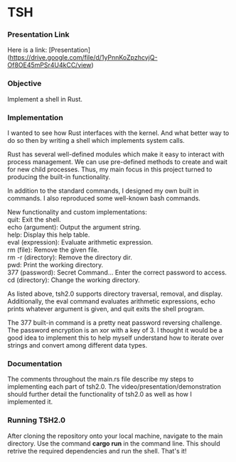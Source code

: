 # TSH
### Presentation Link
Here is a link: [Presentation] (https://drive.google.com/file/d/1yPnnKoZpzhcvjQ-Of8OE45mPSr4U4kCC/view)
### Objective
Implement a shell in Rust.
### Implementation
I wanted to see how Rust interfaces with the kernel. And what better way to do so then by writing a shell which implements system calls.

Rust has several well-defined modules which make it easy to interact with process management. We can use pre-defined methods to create and wait for new child processes. Thus, my main focus in this project turned to producing the built-in functionality. 

In addition to the standard commands, I designed my own built in commands. I also reproduced some well-known bash commands.

New functionality and custom implementations:  
quit: Exit the shell.  
echo (argument): Output the argument string.  
help: Display this help table.   
eval (expression): Evaluate arithmetic expression.  
rm (file): Remove the given file.  
rm -r (directory): Remove the directory dir.  
pwd: Print the working directory.  
377 (password): Secret Command... Enter the correct password to access.   
cd (directory): Change the working directory.  

As listed above, tsh2.0 supports directory traversal, removal, and display. Additionally, the eval command evaluates arithmetic expressions, echo prints whatever argument is given, and quit exits the shell program.

The 377 built-in command is a pretty neat password reversing challenge. The password encryption is an xor with a key of 3. I thought it would be a good idea to implement this to help myself understand how to iterate over strings and convert among different data types.

### Documentation
The comments throughout the main.rs file describe my steps to implementing each part of tsh2.0. The video/presentation/demonstration should further detail the functionality of tsh2.0 as well as how I implemented it.

### Running TSH2.0
After cloning the repository onto your local machine, navigate to the main directory. Use the command **cargo run** in the command line. This should retrive the required dependencies and run the shell. That's it!
